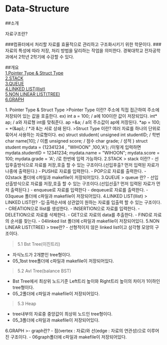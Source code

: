 # Data-Structure
##소개

자료구조란?

###컴퓨터에서 처리할 자료를 효율적으로 관리하고 구조화시키기 위한 학문이다. 
###자료의 특성에 따라 저장, 처리 방법을 달리하는 작업을 의미한다. 경북대학교 전자공학과에서 2학년 2학기에 수강할 수 있다.

##개요
<br/>
<a href="here1">1.Pointer Type & Struct Type</a>
<br/>
<a href="here2">2.STACK</a>
<br/>
<a href="here3">3.QUEUE</a>
<br/>
<a href="here4">4.LINKED LIST(llist)</a>
<br/>
<a href="here5">5.NON LINEAR LIST(TREE)</a>
<br/>
<a href="here6">6.GRAPH</a>

<a id="here1" />
1. Pointer Type & Struct Type
 >Pointer Type 이란?
	주소에 직접 접근하여 주소에 저장되어 있는 값을 호출한다.
	ex) int a = 100; / a에 100이란 값이 저장되있다.
	     int* ap; / a와 자료형 int를 맞춰준다.
	     ap =&a; / a의 주소값이 ap에 저장된다.
	     *ap = 100;
	    = *(&ap); / *과 &는 서로 상쇄 된다. 
 >Struct Type 이란?
	여러 자료를 하나의 단위로 묶어서 사용하는 자료형이다.
	ex) struct stdudent{
		unsigned int studentID; / 학번
		char name[10]; / 이름
		unsigned score; / 점수
		char grade;     / 성적 	
                  }
	    struct student mydata = {12341234 , "WIHOON" ,100,'A'}; /이렇게 입력하면
	    mydata.studentID = 12341234; 
	    mydata.name = "WIHOON";
	    mydata.score = 100;
	    mydata.grade = 'A'; /로 한번에 입력 가능하다.		

<a id="here2" />
2.STACK
 > stack 이란?
 - 선입후출방식으로 자료를 저장,호출 할 수 있는 구조이다.(선입후출? 먼저 입력된 자료가 나중에 출력된다.)
 - PUSH로 자료를 입력한다. 
 - POP으로 자료를 출력한다.
 - 02stack 폴더에 c파일과 makefile이 저장되어있다.

<a id="here3" />
3.QUEUE
 > queue 란?
 - 선입선출방식으로 자료를 저장,호출 할 수 있는 구조이다.(선입선출? 먼저 입력된 자료가 먼저 출력된다.)
 - enqueue로 자료를 입력한다
 - dequeue로 자료를 출력한다.
 - 03queue 폴더에 c파일과 makefile이 저장되어있다.

<a id="here4" />
4.LINKED LIST(llist)
> LINKED LIST란?
 -입·출력순서에 상관없이 원하는 자료를 입출력 할 수 있는 구조이다.
 - CREATION으로 llist를 생성한다.
 - INSERTION으로 자료를 입력한다.
 - DELETION으로 자료를 삭제한다.
 - GET으로 자료의 data를 추출한다.
 - FIND로 자료의 순서를 찾는다.
 - 04linked list 폴더에 c파일과 makefile이 저장되어있다.

<a id="here5" />
5.NON LINEAR LIST(TREE)
 > tree란?
 - 선형적이지 않은 linked list이고 삼각형 모양의 구조이다.
 
 > 5.1 Bst Tree(이진트리)
 - 자식노드가 2개뿐인 tree형이다.
 - 05_1bst tree폴더에 c파일과 makefile이 저장되어있다. 
 
 > 5.2 Avl Tree(balance BST)
 - Bst Tree에서 최상위 노드기준 Left트리 높이와 Right트리 높이의 차이가 1이하인 tree형이다.  
 - 05_2폴더에 c파일과 makefile이 저장되어있다.
 
 > 5.3 Heap
 - tree내부의 자료중 중앙값이 최상위 노드인 tree형이다.
 - 05_3폴더에 c파일과 makefile이 저장되어있다.

<a id="here6"/>
6.GRAPH
 >- graph란? 
 - 점(vertex : 자료)와 선(edge : 자료의 연관성)으로 이루어진 구조이다.
 - 06graph폴더에 c파일과 makefile이 저장되어있다.
 


